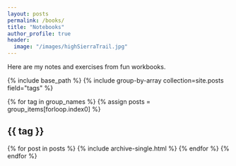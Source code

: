 ```yaml
---
layout: posts
permalink: /books/
title: "Notebooks"
author_profile: true
header:
  image: "/images/highSierraTrail.jpg"
---
```

Here are my notes and exercises from fun workbooks. 

{% include base_path %}
{% include group-by-array collection=site.posts field="tags" %}

{% for tag in group_names %}
  {% assign posts = group_items[forloop.index0] %}
  <h2 id="{{ tag | slugify }}" class="archive__subtitle">{{ tag }}</h2>
  {% for post in posts %}
    {% include archive-single.html %}
  {% endfor %}
{% endfor %}
